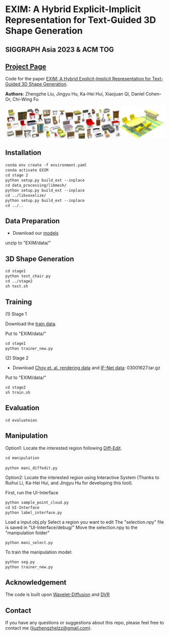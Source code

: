 # EXIM: A Hybrid Explicit-Implicit Representation for Text-Guided 3D Shape Generation
## SIGGRAPH Asia 2023 & ACM TOG
## [Project Page](https://liuzhengzhe.github.io/EXIM.github.io/)
Code for the paper [EXIM: A Hybrid Explicit-Implicit Representation for Text-Guided 3D Shape Generation](https://arxiv.org/pdf/2311.01714.pdf).


**Authors**: Zhengzhe Liu, Jingyu Hu, Ka-Hei Hui, Xiaojuan Qi, Daniel Cohen-Or, Chi-Wing Fu

<img src="figure1.png" width="900"/>


## Installation

```
conda env create -f environment.yaml
conda activate EXIM
cd stage 2
python setup.py build_ext --inplace
cd data_processing/libmesh/
python setup.py build_ext --inplace
cd ../libvoxelize/
python setup.py build_ext --inplace
cd ../..
```

## Data Preparation


* Download our [models](https://drive.google.com/drive/folders/1JD4LFgEN9i2a9eeUU74TeuKIIvX9ozRZ)

unzip to "EXIM/data/"



##  3D Shape Generation


```
cd stage1
python test_chair.py
cd ../stage2
sh test.sh
```

<!---
* Table generation:
cd stage1
python test_table.py
edit test:sh: -checkpoint ../data/model/table/checkpoint_epoch_200.tar
stage2/models/data/voxelized_data_shapenet_test.py: uncomment Line 133
stage2/generation_iterator.py: uncomment Line 28
--->

##  Training

(1)  Stage 1

Download the [train data](https://drive.google.com/drive/folders/1JD4LFgEN9i2a9eeUU74TeuKIIvX9ozRZ).

Put to "EXIM/data/"

```
cd stage1
python trainer_new.py
```

(2)  Stage 2

* Download [Choy et. al. rendering data](https://s3.eu-central-1.amazonaws.com/avg-projects/differentiable_volumetric_rendering/data/ShapeNet.zip) and [IF-Net data](https://drive.google.com/drive/folders/1QGhDW335L7ra31uw5U-0V7hB-viA0JXr): 03001627.tar.gz

Put to "EXIM/data/"

```
cd stage2
sh train.sh
```


## Evaluation

```
cd evaluateion
```

##  Manipulation

Option1: Locate the interested region following [Diff-Edit](https://arxiv.org/abs/2210.11427).

```
cd manipulation

python mani_diffedit.py
```

Option2: Locate the interested region using Interactive System (Thanks to Ruihui Li, Ka-Hei Hui, and Jingyu Hu for developing this tool).


First, run the UI-Interface

```
python sample_point_cloud.py
cd UI-Interface
python label_interface.py
```

Load a input.obj.ply
Select a region you want to edit
The "selection.npy" file is saved in "UI-Interface/debug/"
Move the selection.npy to the "manipulation folder"

```
python mani_select.py

```

To train the manipulation model:

```
python seg.py
python trainer_new.py
```


## Acknowledgement

The code is built upon [Wavelet-Diffusion](https://github.com/edward1997104/Wavelet-Generation) and [DVR](https://github.com/autonomousvision/differentiable_volumetric_rendering)

## Contact
If you have any questions or suggestions about this repo, please feel free to contact me (liuzhengzhelzz@gmail.com).

